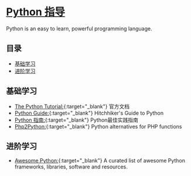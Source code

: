# [Python 指导](https://openset.github.io/python-guide/)
Python is an easy to learn, powerful programming language.

## 目录
  - [基础学习](#基础学习)
  - [进阶学习](#进阶学习)

## 基础学习
  - [The Python Tutorial:](https://docs.python.org/3/tutorial/index.html){:target="_blank"} 官方文档
  - [Python Guide:](http://docs.python-guide.org/en/latest/){:target="_blank"} Hitchhiker's Guide to Python
  - [Python 指南:](http://pythonguidecn.readthedocs.io/zh/latest/){:target="_blank"} Python最佳实践指南
  - [Php2Python:](http://www.php2python.com/){:target="_blank"} Python alternatives for PHP functions

## 进阶学习
  - [Awesome Python:](https://awesome-python.com/){:target="_blank"} A curated list of awesome Python frameworks, libraries, software and resources.

